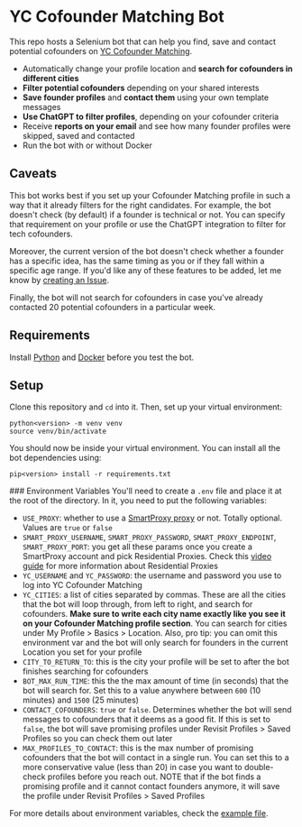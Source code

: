 # YC Cofounder Matching Bot

This repo hosts a Selenium bot that can help you find, save and contact potential cofounders on [YC Cofounder Matching](https://www.ycombinator.com/cofounder-matching).

* Automatically change your profile location and **search for cofounders in different cities**
* **Filter potential cofounders** depending on your shared interests
* **Save founder profiles** and **contact them** using your own template messages
* **Use ChatGPT to filter profiles**, depending on your cofounder criteria
* Receive **reports on your email** and see how many founder profiles were skipped, saved and contacted
* Run the bot with or without Docker

## Caveats
This bot works best if you set up your Cofounder Matching profile in such a way that it already filters for the right candidates. For example, the bot doesn't check (by default) if a founder is technical or not. You can specify that requirement on your profile or use the ChatGPT integration to filter for tech cofounders.

Moreover, the current version of the bot doesn't check whether a founder has a specific idea, has the same timing as you or if they fall within a specific age range. If you'd like any of these features to be added, let me know by [creating an Issue](https://github.com/stefanionescu/yc-cofounder-matching-bot/issues).

Finally, the bot will not search for cofounders in case you've already contacted 20 potential cofounders in a particular week.

## Requirements

Install [Python](https://www.python.org/downloads/) and [Docker](https://docs.docker.com/engine/install/) before you test the bot.

## Setup

Clone this repository and `cd` into it. Then, set up your virtual environment:

```pip<version> install virtualenv
python<version> -m venv venv
source venv/bin/activate
```

You should now be inside your virtual environment. You can install all the bot dependencies using:

```
pip<version> install -r requirements.txt
```

### Environment Variables
You'll need to create a `.env` file and place it at the root of the directory. In it, you need to put the following variables:

- `USE_PROXY`: whether to use a [SmartProxy proxy](https://smartproxy.com/) or not. Totally optional. Values are `true` or `false`
- `SMART_PROXY_USERNAME`, `SMART_PROXY_PASSWORD`, `SMART_PROXY_ENDPOINT`, `SMART_PROXY_PORT`: you get all these params once you create a SmartProxy account and pick Residential Proxies. Check this [video guide](https://smartproxy.com/blog/how-to-set-up-and-use-residential-proxies) for more information about Residential Proxies
- `YC_USERNAME` and `YC_PASSWORD`: the username and password you use to log into YC Cofounder Matching
- `YC_CITIES`: a list of cities separated by commas. These are all the cities that the bot will loop through, from left to right, and search for cofounders. **Make sure to write each city name exactly like you see it on your Cofounder Matching profile section**. You can search for cities under My Profile > Basics > Location. Also, pro tip: you can omit this environment var and the bot will only search for founders in the current Location you set for your profile
- `CITY_TO_RETURN_TO`: this is the city your profile will be set to after the bot finishes searching for cofounders
- `BOT_MAX_RUN_TIME`: this the the max amount of time (in seconds) that the bot will search for. Set this to a value anywhere between `600` (10 minutes) and `1500` (25 minutes)
- `CONTACT_COFOUNDERS`: `true` or `false`. Determines whether the bot will send messages to cofounders that it deems as a good fit. If this is set to `false`, the bot will save promising profiles under Revisit Profiles > Saved Profiles so you can check them out later
- `MAX_PROFILES_TO_CONTACT`: this is the max number of promising cofounders that the bot will contact in a single run. You can set this to a more conservative value (less than 20) in case you want to double-check profiles before you reach out. NOTE that if the bot finds a promising profile and it cannot contact founders anymore, it will save the profile under Revisit Profiles > Saved Profiles

For more details about environment variables, check the [example file](./.env.example).

